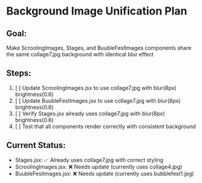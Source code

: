 # Background Image Unification Plan

## Goal: 
Make ScroolingImages, Stages, and BuubleFestImages components share the same collage7.jpg background with identical blur effect

## Steps:
1. [ ] Update ScroolingImages.jsx to use collage7.jpg with blur(8px) brightness(0.6)
2. [ ] Update BuubleFestImages.jsx to use collage7.jpg with blur(8px) brightness(0.6)
3. [ ] Verify Stages.jsx already uses collage7.jpg with blur(8px) brightness(0.6)
4. [ ] Test that all components render correctly with consistent background

## Current Status:
- Stages.jsx: ✅ Already uses collage7.jpg with correct styling
- ScroolingImages.jsx: ❌ Needs update (currently uses collage4.jpg)
- BuubleFestImages.jsx: ❌ Needs update (currently uses bubblefest1.jpg)

